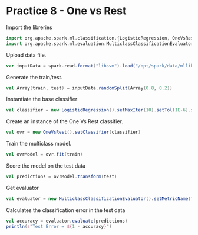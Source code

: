 # Practice 8 - One vs Rest

Import the libreries
```scala
import org.apache.spark.ml.classification.{LogisticRegression, OneVsRest}
import org.apache.spark.ml.evaluation.MulticlassClassificationEvaluator
```
Upload data file.
```scala
var inputData = spark.read.format("libsvm").load("/opt/spark/data/mllib/sample_multiclass_classification_data.txt")
```
Generate the train/test.
```scala
val Array(train, test) = inputData.randomSplit(Array(0.8, 0.2))
```
Instantiate the base classifier
```scala
val classifier = new LogisticRegression().setMaxIter(10).setTol(1E-6).setFitIntercept(true)
```
Create an instance of the One Vs Rest classifier.
```scala
val ovr = new OneVsRest().setClassifier(classifier)
```
Train the multiclass model.
```scala
val ovrModel = ovr.fit(train)
```
Score the model on the test data
```scala
val predictions = ovrModel.transform(test)
```
Get evaluator
```scala
val evaluator = new MulticlassClassificationEvaluator().setMetricName("accuracy")
```
Calculates the classification error in the test data
```scala
val accuracy = evaluator.evaluate(predictions)
println(s"Test Error = ${1 - accuracy}")
```
